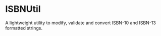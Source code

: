 ISBNUtil
========

A lightweight utility to modify, validate and convert ISBN-10 and ISBN-13 formatted strings.